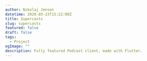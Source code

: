 ```yaml
---
author: Nikolaj Jensen
datetime: 2020-03-23T15:22:00Z
title: Supercasts
slug: supercasts
featured: false
draft: false
tags:
  - Project
ogImage: ""
description: Fully featured Podcast client, made with Flutter.
---
```

